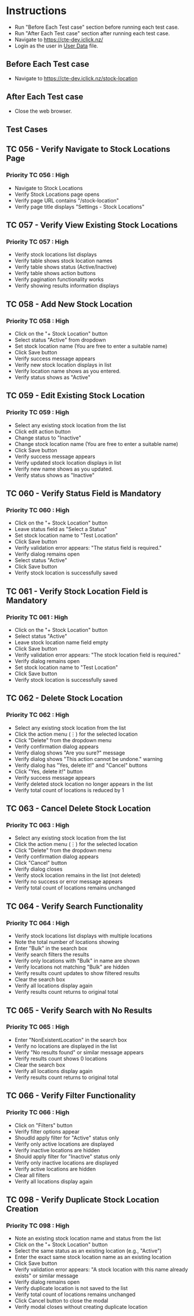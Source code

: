 # Instructions

- Run "Before Each Test case" section before running each test case.
- Run "After Each Test case" section after running each test case.
- Navigate to <https://cte-dev.iclick.nz/>
- Login as the user in [User Data](..\TestData\UserData.md) file.

## Before Each Test case

- Navigate to <https://cte-dev.iclick.nz/stock-location>

## After Each Test case

- Close the web browser.

## Test Cases

## TC 056 - Verify Navigate to Stock Locations Page

### Priority TC 056 : High

- Navigate to Stock Locations
- Verify Stock Locations page opens
- Verify page URL contains "/stock-location"
- Verify page title displays "Settings - Stock Locations"

## TC 057 - Verify View Existing Stock Locations

### Priority TC 057 : High

- Verify stock locations list displays
- Verify table shows stock location names
- Verify table shows status (Active/Inactive)
- Verify table shows action buttons
- Verify pagination functionality works
- Verify showing results information displays

## TC 058 - Add New Stock Location

### Priority TC 058 : High

- Click on the "+ Stock Location" button
- Select status "Active" from dropdown
- Set stock location name (You are free to enter a suitable name)
- Click Save button
- Verify success message appears
- Verify new stock location displays in list
- Verify location name shows as you entered.
- Verify status shows as "Active"

## TC 059 - Edit Existing Stock Location

### Priority TC 059 : High

- Select any existing stock location from the list
- Click edit action button
- Change status to "Inactive"
- Change stock location name (You are free to enter a suitable name)
- Click Save button
- Verify success message appears
- Verify updated stock location displays in list
- Verify new name shows as you updated.
- Verify status shows as "Inactive"

## TC 060 - Verify Status Field is Mandatory

### Priority TC 060 : High

- Click on the "+ Stock Location" button
- Leave status field as "Select a Status"
- Set stock location name to "Test Location"
- Click Save button
- Verify validation error appears: "The status field is required."
- Verify dialog remains open
- Select status "Active"
- Click Save button
- Verify stock location is successfully saved

## TC 061 - Verify Stock Location Field is Mandatory

### Priority TC 061 : High

- Click on the "+ Stock Location" button
- Select status "Active"
- Leave stock location name field empty
- Click Save button
- Verify validation error appears: "The stock location field is required."
- Verify dialog remains open
- Set stock location name to "Test Location"
- Click Save button
- Verify stock location is successfully saved

## TC 062 - Delete Stock Location

### Priority TC 062 : High

- Select any existing stock location from the list
- Click the action menu (⋮) for the selected location
- Click "Delete" from the dropdown menu
- Verify confirmation dialog appears
- Verify dialog shows "Are you sure?" message
- Verify dialog shows "This action cannot be undone." warning
- Verify dialog has "Yes, delete it!" and "Cancel" buttons
- Click "Yes, delete it!" button
- Verify success message appears
- Verify deleted stock location no longer appears in the list
- Verify total count of locations is reduced by 1

## TC 063 - Cancel Delete Stock Location

### Priority TC 063 : High

- Select any existing stock location from the list
- Click the action menu (⋮) for the selected location
- Click "Delete" from the dropdown menu
- Verify confirmation dialog appears
- Click "Cancel" button
- Verify dialog closes
- Verify stock location remains in the list (not deleted)
- Verify no success or error message appears
- Verify total count of locations remains unchanged

## TC 064 - Verify Search Functionality

### Priority TC 064 : High

- Verify stock locations list displays with multiple locations
- Note the total number of locations showing
- Enter "Bulk" in the search box
- Verify search filters the results
- Verify only locations with "Bulk" in name are shown
- Verify locations not matching "Bulk" are hidden
- Verify results count updates to show filtered results
- Clear the search box
- Verify all locations display again
- Verify results count returns to original total

## TC 065 - Verify Search with No Results

### Priority TC 065 : High

- Enter "NonExistentLocation" in the search box
- Verify no locations are displayed in the list
- Verify "No results found" or similar message appears
- Verify results count shows 0 locations
- Clear the search box
- Verify all locations display again
- Verify results count returns to original total

## TC 066 - Verify Filter Functionality

### Priority TC 066 : High

- Click on "Filters" button
- Verify filter options appear
- Shoudld apply filter for "Active" status only
- Verify only active locations are displayed
- Verify inactive locations are hidden
- Should apply filter for "Inactive" status only
- Verify only inactive locations are displayed
- Verify active locations are hidden
- Clear all filters
- Verify all locations display again

## TC 098 - Verify Duplicate Stock Location Creation

### Priority TC 098 : High

- Note an existing stock location name and status from the list
- Click on the "+ Stock Location" button
- Select the same status as an existing location (e.g., "Active")
- Enter the exact same stock location name as an existing location
- Click Save button
- Verify validation error appears: "A stock location with this name already exists" or similar message
- Verify dialog remains open
- Verify duplicate location is not saved to the list
- Verify total count of locations remains unchanged
- Click Cancel button to close the modal
- Verify modal closes without creating duplicate location
